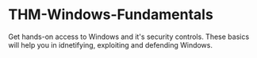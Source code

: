 # THM-Windows-Fundamentals
Get hands-on access to Windows and it's security controls. These basics will help you in idnetifying, exploiting and defending Windows.

